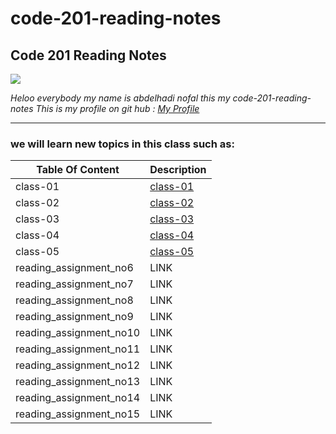# code-201-reading-notes
## **Code 201 Reading Notes**

![](http://news.efinancialcareers.com/binaries/content/gallery/efinancial-careers/articles/2019/03/programmer.jpg)

_Heloo everybody my name is abdelhadi nofal this my code-201-reading-notes_
_This is my profile on git hub : [My Profile](https://github.com/abdelhadi-nofal)_
 
 ***
 
### we will learn new topics in this class such as:





 | Table Of Content                    | Description                                                                  |
 | ---------------------               | -----------                                                                  |
 | class-01                            | [class-01](https://abdelhadi-nofal.github.io/code-201/class-01)              |
 | class-02                            | [class-02](https://abdelhadi-nofal.github.io/code-201/class-02)              |
 | class-03                            | [class-03](https://abdelhadi-nofal.github.io/code-201/class-03)              | 
 | class-04                            | [class-04](https://abdelhadi-nofal.github.io/code-201/class-04)              |
 | class-05                            | [class-05](https://abdelhadi-nofal.github.io/code-201/class-05)              |
 | reading_assignment_no6              | LINK                                                                         |
 | reading_assignment_no7              | LINK                                                                         |
 | reading_assignment_no8              | LINK                                                                         |
 | reading_assignment_no9              | LINK                                                                         |
 | reading_assignment_no10             | LINK                                                                         |   
 | reading_assignment_no11             | LINK                                                                         |
 | reading_assignment_no12             | LINK                                                                         |
 | reading_assignment_no13             | LINK                                                                         |
 | reading_assignment_no14             | LINK                                                                         |
 | reading_assignment_no15             | LINK                                                                         |
